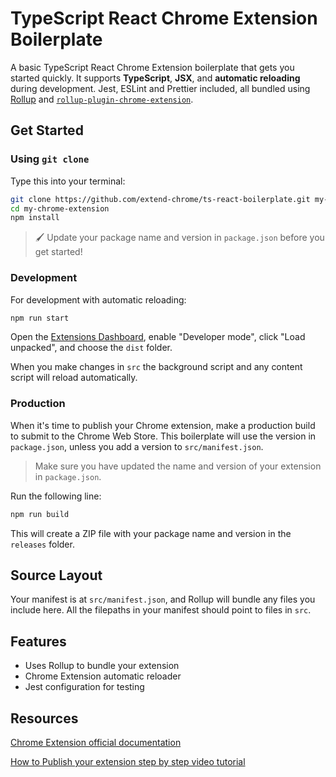 # TypeScript React Chrome Extension Boilerplate

A basic TypeScript React Chrome Extension boilerplate that gets you started
quickly. It supports **TypeScript**, **JSX**, and **automatic reloading** during
development. Jest, ESLint and Prettier included, all bundled using
[Rollup](https://rollupjs.org/guide/en/) and
[`rollup-plugin-chrome-extension`](https://extend-chrome.dev/rollup-plugin).

## Get Started

### Using `git clone`

Type this into your terminal:

```sh
git clone https://github.com/extend-chrome/ts-react-boilerplate.git my-chrome-extension
cd my-chrome-extension
npm install
```

> 🖌️ Update your package name and version in `package.json` before you get
> started!

### Development

For development with automatic reloading:

```sh
npm run start
```

Open the [Extensions Dashboard](chrome://extensions), enable "Developer mode",
click "Load unpacked", and choose the `dist` folder.

When you make changes in `src` the background script and any content script will
reload automatically.

### Production

When it's time to publish your Chrome extension, make a production build to
submit to the Chrome Web Store. This boilerplate will use the version in
`package.json`, unless you add a version to `src/manifest.json`.

> Make sure you have updated the name and version of your extension in
> `package.json`.

Run the following line:

```sh
npm run build
```

This will create a ZIP file with your package name and version in the `releases`
folder.

## Source Layout

Your manifest is at `src/manifest.json`, and Rollup will bundle any files you
include here. All the filepaths in your manifest should point to files in `src`.

## Features

- Uses Rollup to bundle your extension
- Chrome Extension automatic reloader
- Jest configuration for testing

## Resources

[Chrome Extension official documentation](https://developer.chrome.com/docs/webstore/)

[How to Publish your extension step by step video tutorial](https://www.youtube.com/playlist?list=PLYlOQabA4Mm0bPiMKIBMgZK0u2jbYsrC6)
